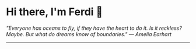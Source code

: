 <h1>Hi there, I'm Ferdi 👋</h1>

<p><em>
  "Everyone has oceans to fly, if they have the heart to do it. Is it reckless? Maybe. But what do dreams know of boundaries." — Amelia Earhart
</em></p>

---
